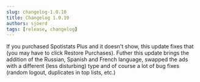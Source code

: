 ```yaml
---
slug: changelog-1.0.10
title: Changelog 1.0.10
authors: sjoerd
tags: [release, changelog]
---
```


If you purchased Spotistats Plus and it doesn't show, this update fixes that (you may have to click Restore Purchases). Futher this update brings the addition of the Russian, Spanish and French language, swapped the ads with a different (less disturbing) type and of course a lot of bug fixes (random logout, duplicates in top lists, etc.)
